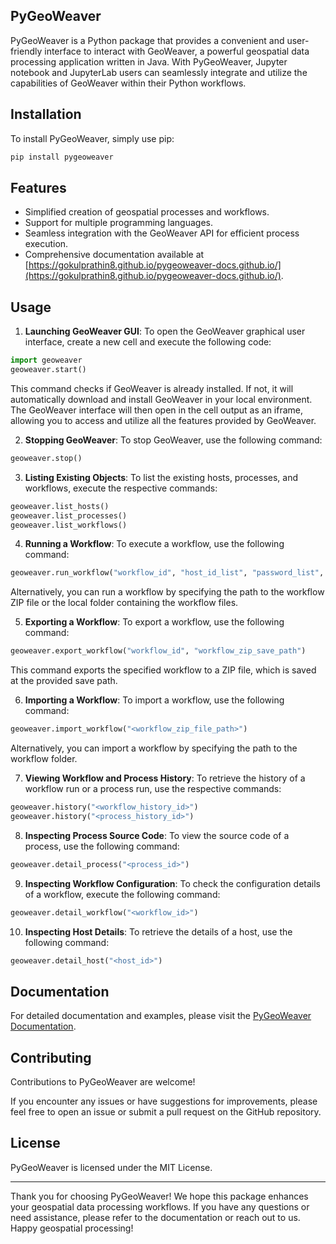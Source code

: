 ## PyGeoWeaver

PyGeoWeaver is a Python package that provides a convenient and user-friendly interface to interact with GeoWeaver, a powerful geospatial data processing application written in Java. With PyGeoWeaver, Jupyter notebook and JupyterLab users can seamlessly integrate and utilize the capabilities of GeoWeaver within their Python workflows.

## Installation

To install PyGeoWeaver, simply use pip:

```bash
pip install pygeoweaver
```

## Features

- Simplified creation of geospatial processes and workflows.
- Support for multiple programming languages.
- Seamless integration with the GeoWeaver API for efficient process execution.
- Comprehensive documentation available at [https://gokulprathin8.github.io/pygeoweaver-docs.github.io/](https://gokulprathin8.github.io/pygeoweaver-docs.github.io/).

## Usage

1. **Launching GeoWeaver GUI**: To open the GeoWeaver graphical user interface, create a new cell and execute the following code:

```python
import geoweaver
geoweaver.start()
```

This command checks if GeoWeaver is already installed. If not, it will automatically download and install GeoWeaver in your local environment. The GeoWeaver interface will then open in the cell output as an iframe, allowing you to access and utilize all the features provided by GeoWeaver.

2. **Stopping GeoWeaver**: To stop GeoWeaver, use the following command:

```python
geoweaver.stop()
```

3. **Listing Existing Objects**: To list the existing hosts, processes, and workflows, execute the respective commands:

```python
geoweaver.list_hosts()
geoweaver.list_processes()
geoweaver.list_workflows()
```

4. **Running a Workflow**: To execute a workflow, use the following command:

```python
geoweaver.run_workflow("workflow_id", "host_id_list", "password_list", "environment_list")
```

Alternatively, you can run a workflow by specifying the path to the workflow ZIP file or the local folder containing the workflow files.

5. **Exporting a Workflow**: To export a workflow, use the following command:

```python
geoweaver.export_workflow("workflow_id", "workflow_zip_save_path")
```

This command exports the specified workflow to a ZIP file, which is saved at the provided save path.

6. **Importing a Workflow**: To import a workflow, use the following command:

```python
geoweaver.import_workflow("<workflow_zip_file_path>")
```

Alternatively, you can import a workflow by specifying the path to the workflow folder.

7. **Viewing Workflow and Process History**: To retrieve the history of a workflow run or a process run, use the respective commands:

```python
geoweaver.history("<workflow_history_id>")
geoweaver.history("<process_history_id>")
```

8. **Inspecting Process Source Code**: To view the source code of a process, use the following command:

```python
geoweaver.detail_process("<process_id>")
```

9. **Inspecting Workflow Configuration**: To check the configuration details of a workflow, execute the following command:

```python
geoweaver.detail_workflow("<workflow_id>")
```

10. **Inspecting Host Details**: To retrieve the details of a host, use the following command:

```python
geoweaver.detail_host("<host_id>")
```

## Documentation

For detailed documentation and examples, please visit the [PyGeoWeaver Documentation](https://gokulprathin8.github.io/pygeoweaver-docs.github.io/).

## Contributing

Contributions to PyGeoWeaver are welcome!

 If you encounter any issues or have suggestions for improvements, please feel free to open an issue or submit a pull request on the GitHub repository.

## License

PyGeoWeaver is licensed under the MIT License. 

---

Thank you for choosing PyGeoWeaver! We hope this package enhances your geospatial data processing workflows. If you have any questions or need assistance, please refer to the documentation or reach out to us. Happy geospatial processing!

